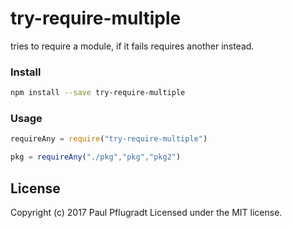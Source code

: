 # try-require-multiple

tries to require a module, if it fails requires another instead.

### Install

```sh
npm install --save try-require-multiple
```

### Usage

```js
requireAny = require("try-require-multiple")

pkg = requireAny("./pkg","pkg","pkg2")
```

## License
Copyright (c) 2017 Paul Pflugradt
Licensed under the MIT license.
